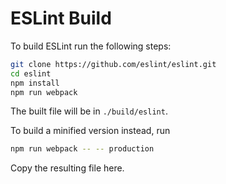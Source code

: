 # ESLint Build

To build ESLint run the following steps:

```sh
git clone https://github.com/eslint/eslint.git
cd eslint
npm install
npm run webpack
```

The built file will be in `./build/eslint`.

To build a minified version instead, run

```sh
npm run webpack -- -- production
```

Copy the resulting file here.
